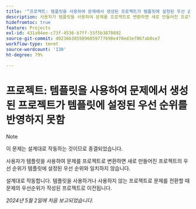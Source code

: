 ```yaml
---
title: '“프로젝트: 템플릿을 사용하여 문제에서 생성된 프로젝트가 템플릿에 설정된 우선 순위를 반영하지 못함”'
description: 사용자가 템플릿을 사용하여 문제를 프로젝트로 변환하면 새로 만들어진 프로젝트의 우선 순위가 템플릿에 설정된 우선 순위와 일치하지 않습니다.
hidefromtoc: true
feature: Projects
exl-id: 431a94ee-c73f-4536-b7ff-33f5b3870892
source-git-commit: d023663855896059777698e470ed3e786fab0ce7
workflow-type: tm+mt
source-wordcount: '130'
ht-degree: 79%

---
```


# 프로젝트: 템플릿을 사용하여 문제에서 생성된 프로젝트가 템플릿에 설정된 우선 순위를 반영하지 못함

>[!NOTE]
>
>이 문제는 설계대로 작동하는 것이므로 종결되었습니다.

사용자가 템플릿을 사용하여 문제를 프로젝트로 변환하면 새로 만들어진 프로젝트의 우선 순위가 템플릿에 설정된 우선 순위와 일치하지 않습니다.

설계대로 작동합니다. 템플릿을 사용하거나 사용하지 않는 프로젝트로 문제를 전환할 때 문제의 우선순위가 작성된 프로젝트로 이전됩니다.

_2024년 5월 2일에 처음 보고되었습니다._
